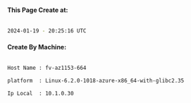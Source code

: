 
   
#### This Page Create at:

```bash

2024-01-19 - 20:25:16 UTC

```

#### Create By Machine:

```bash

Host Name : fv-az1153-664

platform  : Linux-6.2.0-1018-azure-x86_64-with-glibc2.35

Ip Local  : 10.1.0.30

```

